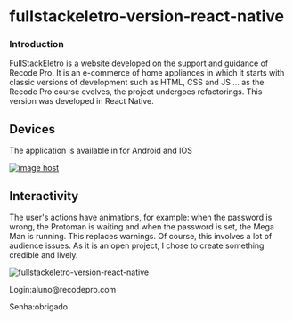 # fullstackeletro-version-react-native



### Introduction

<p>
FullStackEletro is a website developed on the support and guidance of Recode Pro. It is an e-commerce of home appliances in which it starts with classic versions
of development such as HTML, CSS and JS ... as the Recode Pro course evolves, the project undergoes refactorings. This version was developed in React Native.
</p>


## Devices
<p>
   The application is available in for Android and IOS
</p>

<a href="https://imgbox.com/oSx5wVUZ" target="_blank"><img src="https://images2.imgbox.com/73/bc/oSx5wVUZ_o.png" alt="image host"/></a>


## Interactivity
<p>
   The user's actions have animations, for example: when the password is wrong, the Protoman is waiting and when the password is set, the Mega Man is running. This replaces warnings. Of course, this involves a lot of audience issues. As it is an open project, I chose to create something credible and lively.
</p>

![fullstackeletro-version-react-native](https://media.giphy.com/media/J1bhsMEhSr5f0ZLHZs/giphy.gif)

<p>Login:aluno@recodepro.com</p>
<p>Senha:obrigado</p>
